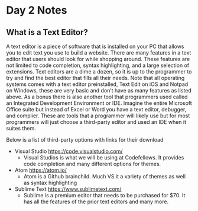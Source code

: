 # Day 2 Notes

## What is a Text Editor?

  A text editor is a piece of software that is installed on your PC that allows you to edit text you use to build a website. There are many features in a text editor that users should look for while shopping around. These features are not limited to code completion, syntax highlighting, and a large selection of extensions. Text editors are a dime a dozen, so it is up to the programmer to try and find the best editor that fills all their needs. Note that all operating systems comes with a text editor preinstalled, Text Edit on iOS and Notpad on Windows, these are very basic and don’t have as many features as listed above. As a bonus there is also another tool that programmers used called an Integrated Development Environment or IDE.  Imagine the entire Microsoft Office suite but instead of Excel or Word you have a text editor, debugger, and complier. These are tools that a programmer will likely use but for most programmers will just choose a third-party editor and used an IDE when it suites them.    

Below is a list of third-party options with links for their download

- Visual Studio https://code.visualstudio.com/ 
	- Visual Studios is what we will be using at Codefellows. It provides code completion and many different options for themes.
- Atom https://atom.io/ 
  - Atom is a Github brainchild. Much VS it a variety of themes as well as syntax highlighting
- Sublime Text https://www.sublimetext.com/ 
	- Sublime is a premium editor that needs to be purchased for $70. It has all the features of the prior text editors and many more.
